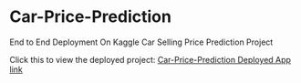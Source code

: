# Car-Price-Prediction
End to End Deployment On Kaggle Car Selling Price Prediction Project

Click this to view the deployed project: [ Car-Price-Prediction Deployed App link](https://predicting-car-selling.herokuapp.com/)
